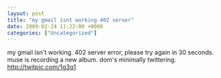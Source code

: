 ```yaml
---
layout: post
title: "my gmail isnt working 402 server"
date: 2009-02-24 11:22:00 +0000
categories: ["Uncategorized"]
---
```


my gmail isn't working. 402 server error, please try again in 30 seconds.
muse is recording a new album. dom's minimally twittering. http://twitpic.com/1g3q1